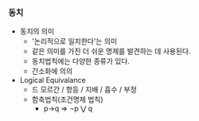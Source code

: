 ### 동치

- 동치의 의미
  - '논리적으로 일치한다'는 의미
  - 같은 의미를 가진 더 쉬운 명제를 발견하는 데 사용된다.
  - 동치법칙에는 다양한 종류가 있다.
  - 간소화에 의의
- Logical Equivalance
  - 드 모르간 / 항등 / 지배 / 흡수 / 부정
  - 함축법칙(조건명제 법칙)
    - p→q ⇒ ¬p ⋁ q